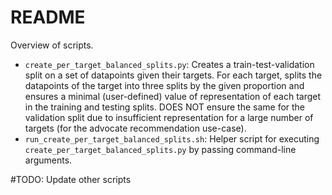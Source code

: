 # README

Overview of scripts.

 - `create_per_target_balanced_splits.py`: Creates a train-test-validation split
  on a set of datapoints given their targets. For each target, splits the
  datapoints of the target into three splits by the given proportion and ensures
  a minimal (user-defined) value of representation of each target in the
  training and testing splits. DOES NOT ensure the same for the validation split
  due to insufficient representation for a large number of targets (for the
  advocate recommendation use-case).
 - `run_create_per_target_balanced_splits.sh`: Helper script for executing
   `create_per_target_balanced_splits.py` by passing command-line arguments.

#TODO: Update other scripts
